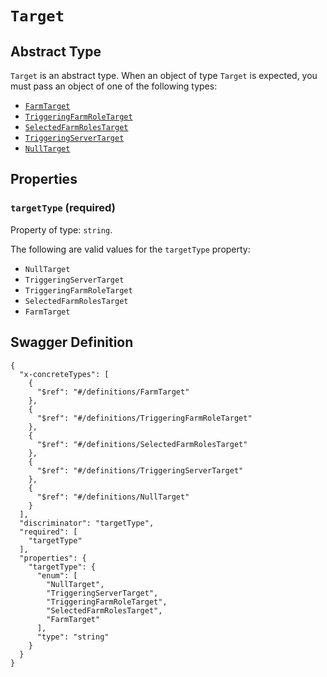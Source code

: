 # `Target` #




## Abstract Type ##

`Target` is an abstract type. When an object of type `Target` is expected, you must pass an object of
one of the following types:

  + [`FarmTarget`](./../definitions/FarmTarget.mkd)
  + [`TriggeringFarmRoleTarget`](./../definitions/TriggeringFarmRoleTarget.mkd)
  + [`SelectedFarmRolesTarget`](./../definitions/SelectedFarmRolesTarget.mkd)
  + [`TriggeringServerTarget`](./../definitions/TriggeringServerTarget.mkd)
  + [`NullTarget`](./../definitions/NullTarget.mkd)




## Properties ##

### `targetType` (required) ###




Property of type: `string`.

 
The following are valid values for the `targetType` property:
  + `NullTarget`
  + `TriggeringServerTarget`
  + `TriggeringFarmRoleTarget`
  + `SelectedFarmRolesTarget`
  + `FarmTarget`






## Swagger Definition ##

    {
      "x-concreteTypes": [
        {
          "$ref": "#/definitions/FarmTarget"
        }, 
        {
          "$ref": "#/definitions/TriggeringFarmRoleTarget"
        }, 
        {
          "$ref": "#/definitions/SelectedFarmRolesTarget"
        }, 
        {
          "$ref": "#/definitions/TriggeringServerTarget"
        }, 
        {
          "$ref": "#/definitions/NullTarget"
        }
      ], 
      "discriminator": "targetType", 
      "required": [
        "targetType"
      ], 
      "properties": {
        "targetType": {
          "enum": [
            "NullTarget", 
            "TriggeringServerTarget", 
            "TriggeringFarmRoleTarget", 
            "SelectedFarmRolesTarget", 
            "FarmTarget"
          ], 
          "type": "string"
        }
      }
    }
